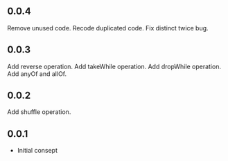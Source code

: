 ## 0.0.4
Remove unused code.
Recode duplicated code.
Fix distinct twice bug.

## 0.0.3
Add reverse operation.
Add takeWhile operation.
Add dropWhile operation.
Add anyOf and allOf.

## 0.0.2
Add shuffle operation.

## 0.0.1

* Initial consept
